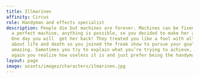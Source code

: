 ```yaml
---
title: Illmarinen
affinity: Circus
role: Handyman and effects specialist
description: People die but machines are forever. Machines can be fixed, and with
  a perfect machine, anything is possible, so you decided to make her anew from metal.
  One day you will  get her back! They treated you like a fool with all your ideas
  about life and death so you joined the freak show to pursue your goal. It will be
  amazing. Sometimes you try to explain what you’re trying to achieve, but again and
  again you realize how useless it is and just prefer being the handyman.
layout: page
image: assets/images/characters/ilmarinen.jpg
---
```

